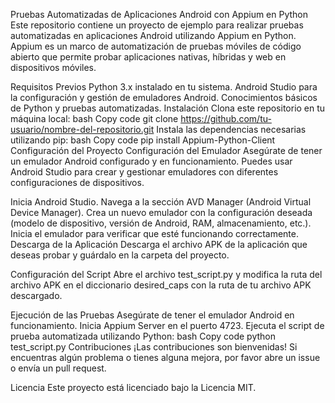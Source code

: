 Pruebas Automatizadas de Aplicaciones Android con Appium en Python
Este repositorio contiene un proyecto de ejemplo para realizar pruebas automatizadas en aplicaciones Android utilizando Appium en Python. Appium es un marco de automatización de pruebas móviles de código abierto que permite probar aplicaciones nativas, híbridas y web en dispositivos móviles.

Requisitos Previos
Python 3.x instalado en tu sistema.
Android Studio para la configuración y gestión de emuladores Android.
Conocimientos básicos de Python y pruebas automatizadas.
Instalación
Clona este repositorio en tu máquina local:
bash
Copy code
git clone https://github.com/tu-usuario/nombre-del-repositorio.git
Instala las dependencias necesarias utilizando pip:
bash
Copy code
pip install Appium-Python-Client
Configuración del Proyecto
Configuración del Emulador
Asegúrate de tener un emulador Android configurado y en funcionamiento. Puedes usar Android Studio para crear y gestionar emuladores con diferentes configuraciones de dispositivos.

Inicia Android Studio.
Navega a la sección AVD Manager (Android Virtual Device Manager).
Crea un nuevo emulador con la configuración deseada (modelo de dispositivo, versión de Android, RAM, almacenamiento, etc.).
Inicia el emulador para verificar que esté funcionando correctamente.
Descarga de la Aplicación
Descarga el archivo APK de la aplicación que deseas probar y guárdalo en la carpeta del proyecto.

Configuración del Script
Abre el archivo test_script.py y modifica la ruta del archivo APK en el diccionario desired_caps con la ruta de tu archivo APK descargado.

Ejecución de las Pruebas
Asegúrate de tener el emulador Android en funcionamiento.
Inicia Appium Server en el puerto 4723.
Ejecuta el script de prueba automatizada utilizando Python:
bash
Copy code
python test_script.py
Contribuciones
¡Las contribuciones son bienvenidas! Si encuentras algún problema o tienes alguna mejora, por favor abre un issue o envía un pull request.

Licencia
Este proyecto está licenciado bajo la Licencia MIT.
